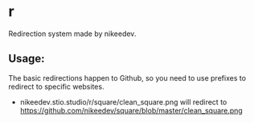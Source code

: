 # r

Redirection system made by nikeedev. 

## Usage:

The basic redirections happen to Github, so you need to use prefixes to redirect to specific websites.

- nikeedev.stio.studio/r/square/clean_square.png will redirect to https://github.com/nikeedev/square/blob/master/clean_square.png 
